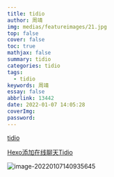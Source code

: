 ```yaml
---
title: tidio
author: 周靖
img: medias/featureimages/21.jpg
top: false
cover: false
toc: true
mathjax: false
summary: tidio
categories: tidio
tags:
  - tidio
keywords: 周靖
essay: false
abbrlink: 13442
date: 2022-01-07 14:05:28
coverImg:
password:
---
```


[tidio](https://www.tidio.com/)

[Hexo添加在线聊天Tidio](https://opoa.top/?p=9)

![image-20220107140935645](https://qiniuyun.code520.com.cn/images/20220107140935.png)
